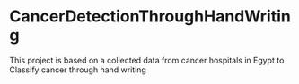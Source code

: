 # CancerDetectionThroughHandWriting
This project is based on a collected data from cancer hospitals in Egypt to Classify cancer through hand writing
